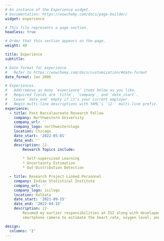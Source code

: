 ```yaml
---
# An instance of the Experience widget.
# Documentation: https://wowchemy.com/docs/page-builder/
widget: experience

# This file represents a page section.
headless: true

# Order that this section appears on the page.
weight: 40

title: Experience
subtitle:

# Date format for experience
#   Refer to https://wowchemy.com/docs/customization/#date-format
date_format: Jan 2006

# Experiences.
#   Add/remove as many `experience` items below as you like.
#   Required fields are `title`, `company`, and `date_start`.
#   Leave `date_end` empty if it's your current employer.
#   Begin multi-line descriptions with YAML's `|2-` multi-line prefix.
experience:
  - title: Post Baccalaureate Research Fellow
    company: Northwestern University
    company_url: ''
    company_logo: northwesternlogo
    location: Chicago
    date_start: '2022-05-01'
    date_end: ''
    description: |2-
        Research Topics include:
        
        * Self-supervised Learning
        * Uncertainty Estimation
        * Out-Distribution Detection

  - title: Research Project Linked Personnel
    company: Indian Statistical Institute
    company_url: ''
    company_logo: isilogo
    location: Kolkata
    date_start: '2021-09-15'
    date_end: '2022-04-15'
    description: |2-
        Resumed my earlier responsibilities at ISI along with developement and curation of remote vital measurment system which gathered videos from
        smartphone camera to estimate the heart rate, oxygen level, and respiration rate.

design:
  columns: '2'
---
```

